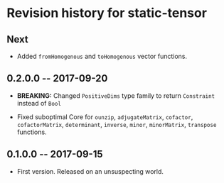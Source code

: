 # Revision history for static-tensor

## Next

* Added `fromHomogenous` and `toHomogenous` vector functions.

## 0.2.0.0  -- 2017-09-20

* **BREAKING:** Changed `PositiveDims` type family to return `Constraint` instead of `Bool`

* Fixed suboptimal Core for `ounzip`, `adjugateMatrix`, `cofactor`, `cofactorMatrix`, `determinant`, 
`inverse`, `minor`, `minorMatrix`, `transpose` functions.

## 0.1.0.0  -- 2017-09-15

* First version. Released on an unsuspecting world.
